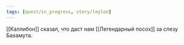 ```yaml
---
tags: [quest/in_progress, story/leylon]
---
```


[[Каллибон]] сказал, что даст нам [[Легендарный посох]] за слезу Бахамута.

